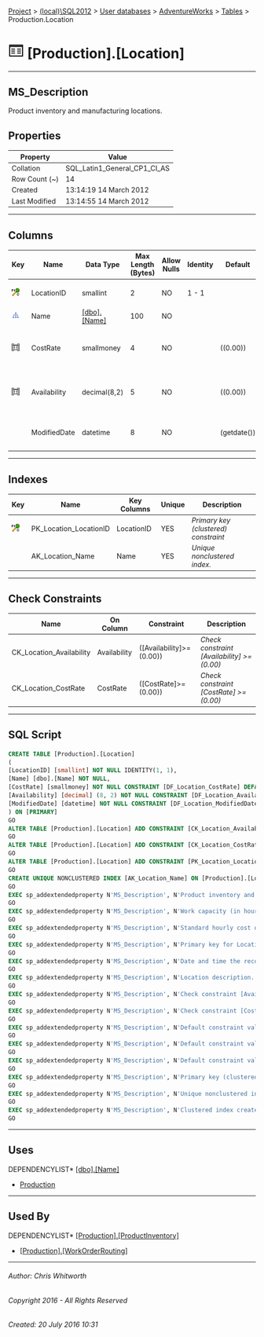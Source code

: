 #### 

[Project](../../../../index.md) > [(local)\\SQL2012](../../../index.md) > [User databases](../../index.md) > [AdventureWorks](../index.md) > [Tables](Tables.md) > Production.Location

# ![Tables](../../../../Images/Table32.png) [Production].[Location]

---

## <a name="#description"></a>MS_Description

Product inventory and manufacturing locations.

## <a name="#properties"></a>Properties

| Property | Value |
|---|---|
| Collation | SQL_Latin1_General_CP1_CI_AS |
| Row Count (~) | 14 |
| Created | 13:14:19 14 March 2012 |
| Last Modified | 13:14:55 14 March 2012 |


---

## <a name="#columns"></a>Columns

| Key | Name | Data Type | Max Length (Bytes) | Allow Nulls | Identity | Default | Description |
|---|---|---|---|---|---|---|---|
| [![Cluster Primary Key PK_Location_LocationID: LocationID](../../../../Images/pkcluster.png)](#indexes) | LocationID | smallint | 2 | NO | 1 - 1 |  | _Primary key for Location records._ |
| [![Indexes AK_Location_Name](../../../../Images/Index.png)](#indexes) | Name | [[dbo].[Name]](../Programmability/Types/User-Defined_Data_Types/Name.md) | 100 | NO |  |  | _Location description._ |
| [![Check Constraints CK_Location_CostRate : ([CostRate]>=(0.00))](../../../../Images/c-constraint.png)](#checkconstraints) | CostRate | smallmoney | 4 | NO |  | ((0.00)) | _Standard hourly cost of the manufacturing location._ |
| [![Check Constraints CK_Location_Availability : ([Availability]>=(0.00))](../../../../Images/c-constraint.png)](#checkconstraints) | Availability | decimal(8,2) | 5 | NO |  | ((0.00)) | _Work capacity (in hours) of the manufacturing location._ |
|  | ModifiedDate | datetime | 8 | NO |  | (getdate()) | _Date and time the record was last updated._ |


---

## <a name="#indexes"></a>Indexes

| Key | Name | Key Columns | Unique | Description |
|---|---|---|---|---|
| [![Cluster Primary Key PK_Location_LocationID: LocationID](../../../../Images/pkcluster.png)](#indexes) | PK_Location_LocationID | LocationID | YES | _Primary key (clustered) constraint_ |
|  | AK_Location_Name | Name | YES | _Unique nonclustered index._ |


---

## <a name="#checkconstraints"></a>Check Constraints

| Name | On Column | Constraint | Description |
|---|---|---|---|
| CK_Location_Availability | Availability | ([Availability]>=(0.00)) | _Check constraint [Availability] >= (0.00)_ |
| CK_Location_CostRate | CostRate | ([CostRate]>=(0.00)) | _Check constraint [CostRate] >= (0.00)_ |


---

## <a name="#sqlscript"></a>SQL Script

```sql
CREATE TABLE [Production].[Location]
(
[LocationID] [smallint] NOT NULL IDENTITY(1, 1),
[Name] [dbo].[Name] NOT NULL,
[CostRate] [smallmoney] NOT NULL CONSTRAINT [DF_Location_CostRate] DEFAULT ((0.00)),
[Availability] [decimal] (8, 2) NOT NULL CONSTRAINT [DF_Location_Availability] DEFAULT ((0.00)),
[ModifiedDate] [datetime] NOT NULL CONSTRAINT [DF_Location_ModifiedDate] DEFAULT (getdate())
) ON [PRIMARY]
GO
ALTER TABLE [Production].[Location] ADD CONSTRAINT [CK_Location_Availability] CHECK (([Availability]>=(0.00)))
GO
ALTER TABLE [Production].[Location] ADD CONSTRAINT [CK_Location_CostRate] CHECK (([CostRate]>=(0.00)))
GO
ALTER TABLE [Production].[Location] ADD CONSTRAINT [PK_Location_LocationID] PRIMARY KEY CLUSTERED  ([LocationID]) ON [PRIMARY]
GO
CREATE UNIQUE NONCLUSTERED INDEX [AK_Location_Name] ON [Production].[Location] ([Name]) ON [PRIMARY]
GO
EXEC sp_addextendedproperty N'MS_Description', N'Product inventory and manufacturing locations.', 'SCHEMA', N'Production', 'TABLE', N'Location', NULL, NULL
GO
EXEC sp_addextendedproperty N'MS_Description', N'Work capacity (in hours) of the manufacturing location.', 'SCHEMA', N'Production', 'TABLE', N'Location', 'COLUMN', N'Availability'
GO
EXEC sp_addextendedproperty N'MS_Description', N'Standard hourly cost of the manufacturing location.', 'SCHEMA', N'Production', 'TABLE', N'Location', 'COLUMN', N'CostRate'
GO
EXEC sp_addextendedproperty N'MS_Description', N'Primary key for Location records.', 'SCHEMA', N'Production', 'TABLE', N'Location', 'COLUMN', N'LocationID'
GO
EXEC sp_addextendedproperty N'MS_Description', N'Date and time the record was last updated.', 'SCHEMA', N'Production', 'TABLE', N'Location', 'COLUMN', N'ModifiedDate'
GO
EXEC sp_addextendedproperty N'MS_Description', N'Location description.', 'SCHEMA', N'Production', 'TABLE', N'Location', 'COLUMN', N'Name'
GO
EXEC sp_addextendedproperty N'MS_Description', N'Check constraint [Availability] >= (0.00)', 'SCHEMA', N'Production', 'TABLE', N'Location', 'CONSTRAINT', N'CK_Location_Availability'
GO
EXEC sp_addextendedproperty N'MS_Description', N'Check constraint [CostRate] >= (0.00)', 'SCHEMA', N'Production', 'TABLE', N'Location', 'CONSTRAINT', N'CK_Location_CostRate'
GO
EXEC sp_addextendedproperty N'MS_Description', N'Default constraint value of 0.00', 'SCHEMA', N'Production', 'TABLE', N'Location', 'CONSTRAINT', N'DF_Location_Availability'
GO
EXEC sp_addextendedproperty N'MS_Description', N'Default constraint value of 0.0', 'SCHEMA', N'Production', 'TABLE', N'Location', 'CONSTRAINT', N'DF_Location_CostRate'
GO
EXEC sp_addextendedproperty N'MS_Description', N'Default constraint value of GETDATE()', 'SCHEMA', N'Production', 'TABLE', N'Location', 'CONSTRAINT', N'DF_Location_ModifiedDate'
GO
EXEC sp_addextendedproperty N'MS_Description', N'Primary key (clustered) constraint', 'SCHEMA', N'Production', 'TABLE', N'Location', 'CONSTRAINT', N'PK_Location_LocationID'
GO
EXEC sp_addextendedproperty N'MS_Description', N'Unique nonclustered index.', 'SCHEMA', N'Production', 'TABLE', N'Location', 'INDEX', N'AK_Location_Name'
GO
EXEC sp_addextendedproperty N'MS_Description', N'Clustered index created by a primary key constraint.', 'SCHEMA', N'Production', 'TABLE', N'Location', 'INDEX', N'PK_Location_LocationID'
GO

```


---

## <a name="#uses"></a>Uses

DEPENDENCYLIST* [[dbo].[Name]](../Programmability/Types/User-Defined_Data_Types/Name.md)
* [Production](../Security/Schemas/Production.md)


---

## <a name="#usedby"></a>Used By

DEPENDENCYLIST* [[Production].[ProductInventory]](ProductInventory.md)
* [[Production].[WorkOrderRouting]](WorkOrderRouting.md)


---

###### Author:  Chris Whitworth

###### Copyright 2016 - All Rights Reserved

###### Created: 20 July 2016 10:31

